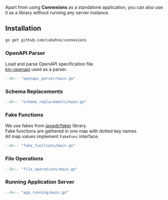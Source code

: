 Apart from using **Connexions** as a standalone application, you can also use it as a library without 
running any server instance.<br/>

## Installation

```bash
go get github.com/cubahno/connexions
```

### OpenAPI Parser

Load and parse OpenAPI specification file.<br/>
[kin-openapi](https://github.com/getkin/kin-openapi) used as a parser.<br/>

```go
--8<-- "openapi_parser/main.go"
```

### Schema Replacements

```go
--8<-- "schema_replacements/main.go"
```

### Fake Functions

We use fakes from [jaswdr/faker](https://github.com/jaswdr/faker) library.<br/>
Fake functions are gathered in one map with dotted key names.<br/>
All map values implement `FakeFunc` interface.

```go
--8<-- "fake_functions/main.go"
```

### File Operations

```go
--8<-- "file_operations/main.go"
```


### Running Application Server

```go
--8<-- "app_running/main.go"
```
